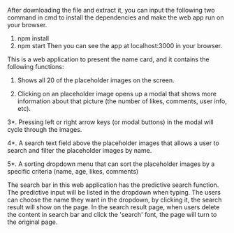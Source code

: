 After downloading the file and extract it, you can input the following two command in cmd to install the dependencies 
and make the web app run on your browser. 
1. npm install
2. npm start
Then you can see the app at localhost:3000 in your browser.

This is a web application to present the name card, and it contains the following functions:

1. Shows all 20 of the placeholder images on the screen.

2. Clicking on an placeholder image opens up a modal that shows more information about 
that picture (the number of likes, comments, user info, etc).

3*. Pressing left or right arrow keys (or modal buttons) in the modal will cycle through the images.

4*. A search text field above the placeholder images that allows a user to search and filter the placeholder images by name.

5*. A sorting dropdown menu that can sort the placeholder images by a specific criteria (name, age, likes, comments)

The search bar in this web application has the predictive search function. The predictive input will be listed in the dropdown 
when typing. The users can choose the name they want in the dropdown, by clicking it, the search result will show on the page.
In the search result page, when users delete the content in search bar and click the 'search' font, the page will turn to the 
original page.
